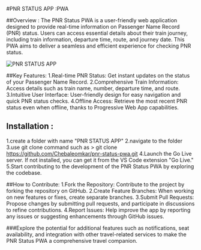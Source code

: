 #PNR STATUS APP :PWA

##Overview :
 The PNR Status PWA is a user-friendly web application designed to provide real-time information on Passenger Name Record (PNR) status. 
 Users can access essential details about their train journey, including train information, departure time, route, and journey date.
 This PWA aims to deliver a seamless and efficient experience for checking PNR status.

![PNR STATUS APP](https://github.com/Chebaleomkar/pnr-status-pwa/assets/122032936/e6fb29ad-0f7c-4a8f-a6a8-007dc33b9746)


##Key Features:
 1.Real-time PNR Status: Get instant updates on the status of your Passenger Name Record.
 2.Comprehensive Train Information: Access details such as train name, number, departure time, and route.
 3.Intuitive User Interface: User-friendly design for easy navigation and quick PNR status checks.
 4.Offline Access: Retrieve the most recent PNR status even when offline, thanks to Progressive Web App capabilities.

## Installation :
  1.create a folder with  name "PNR STATUS APP"
  2.navigate to the folder 
  3.use git clone command such as  > git clone https://github.com/Chebaleomkar/pnr-status-pwa.git
  4.Launch the Go Live server. If not installed, you can get it from the VS Code extension "Go Live."
  5.Start contributing to the development of the PNR Status PWA by exploring the codebase.

##How to Contribute:
 1.Fork the Repository: Contribute to the project by forking the repository on GitHub.
 2.Create Feature Branches: When working on new features or fixes, create separate branches.
 3.Submit Pull Requests: Propose changes by submitting pull requests, and participate in discussions to refine contributions.
 4.Report Issues: Help improve the app by reporting any issues or suggesting enhancements through GitHub issues.

 ###Explore the potential for additional features such as notifications, seat availability, and integration with other travel-related services to make the PNR Status PWA a comprehensive travel companion.
